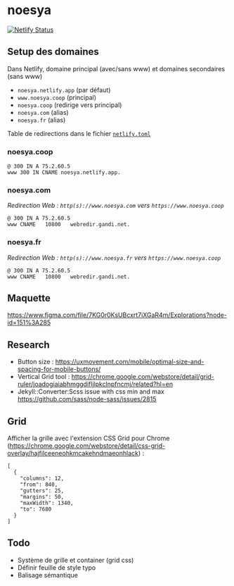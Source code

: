 # noesya

[![Netlify Status](https://api.netlify.com/api/v1/badges/7755f932-ad59-4c58-b029-c5d4bbde2015/deploy-status)](https://app.netlify.com/sites/noesya-www/deploys)

## Setup des domaines

Dans Netlify, domaine principal (avec/sans www) et domaines secondaires (sans www)
- `noesya.netlify.app` (par défaut)
- `www.noesya.coop` (principal)
- `noesya.coop` (redirige vers principal)
- `noesya.com` (alias)
- `noesya.fr` (alias)

Table de redirections dans le fichier [`netlify.toml`](https://github.com/noesya/noesya-www/blob/master/netlify.toml)

### noesya.coop

```
@ 300 IN A 75.2.60.5
www 300 IN CNAME noesya.netlify.app.
```

### noesya.com

*Redirection Web : `http(s)://www.noesya.com` vers `https://www.noesya.coop`*

```
@ 300 IN A 75.2.60.5
www	CNAME	10800	webredir.gandi.net.
```

### noesya.fr

*Redirection Web : `http(s)://www.noesya.fr` vers `https://www.noesya.coop`*

```
@ 300 IN A 75.2.60.5
www	CNAME	10800	webredir.gandi.net.
```


## Maquette

https://www.figma.com/file/7KG0r0KsUBcxrt7iXGaR4m/Explorations?node-id=151%3A285


## Research

- Button size : https://uxmovement.com/mobile/optimal-size-and-spacing-for-mobile-buttons/
- Vertical Grid tool : https://chrome.google.com/webstore/detail/grid-ruler/joadogiaiabhmggdifljlpkclnpfncmj/related?hl=en
- Jekyll::Converter:Scss issue with css min and max https://github.com/sass/node-sass/issues/2815

## Grid

Afficher la grille avec l'extension CSS Grid pour Chrome (https://chrome.google.com/webstore/detail/css-grid-overlay/hajfilceeneohkmcakehndmaeonhlack) :

```
[
  {
    "columns": 12,
    "from": 840,
    "gutters": 25,
    "margins": 50,
    "maxWidth": 1340,
    "to": 7680
  }
]
```

## Todo

- Système de grille et container (grid css)
- Définir feuille de style typo
- Balisage sémantique
